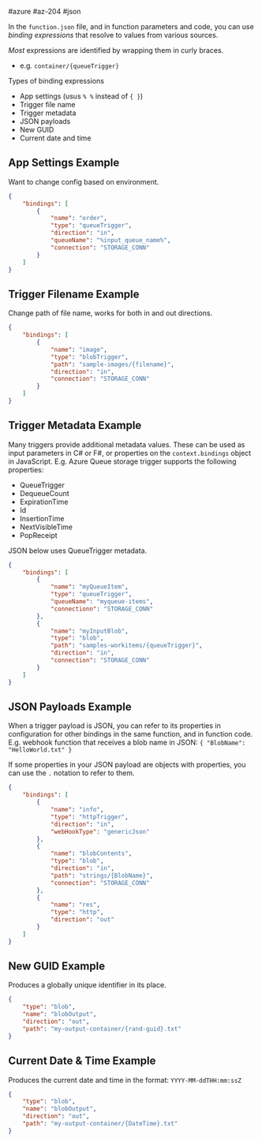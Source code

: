 #azure #az-204 #json 

In the `function.json` file, and in function parameters and code, you can use *binding expressions* that resolve to values from various sources.

*Most* expressions are identified by wrapping them in curly braces.
- e.g. `container/{queueTrigger}`

Types of binding expressions
- App settings (usus `% %` instead of `{ }`)
- Trigger file name
- Trigger metadata
- JSON payloads
- New GUID
- Current date and time

## App Settings Example
Want to change config based on environment.
```json
{
	"bindings": [
		{
			"name": "order",
			"type": "queueTrigger",
			"direction": "in",
			"queueName": "%input_queue_name%",
			"connection": "STORAGE_CONN"
		}
	]
}
```

## Trigger Filename Example
Change path of file name, works for both in and out directions.
```json
{
	"bindings": [
		{
			"name": "image",
			"type": "blobTrigger",
			"path": "sample-images/{filename}",
			"direction": "in",
			"connection": "STORAGE_CONN"
		}
	]
}
```

## Trigger Metadata Example
Many triggers provide additional metadata values.
These can be used as input parameters in C# or F#, or properties on the `context.bindings` object in JavaScript.
E.g. Azure Queue storage trigger supports the following properties:
- QueueTrigger
- DequeueCount
- ExpirationTime
- Id
- InsertionTime
- NextVisibleTime
- PopReceipt

JSON below uses QueueTrigger metadata.
```json
{
	"bindings": [
		{
			"name": "myQueueItem",
			"type": "queueTrigger",
			"queueName": "myqueue-items",
			"connectionn": "STORAGE_CONN"
		},
		{
			"name": "myInputBlob",
			"type": "blob",
			"path": "samples-workitems/{queueTrigger}",
			"direction": "in",
			"connection": "STORAGE_CONN"
		}
	]
}
```

## JSON Payloads Example
When a trigger payload is JSON, you can refer to its properties in configuration for other bindings in the same function, and in function code.
E.g. webhook function that receives a blob name in JSON:
	`{ "BlobName": "HelloWorld.txt" }`

If some properties in your JSON payload are objects with properties, you can use the `.` notation to refer to them.
```json
{
	"bindings": [
		{
			"name": "info",
			"type": "httpTrigger",
			"direction": "in",
			"webHookType": "genericJson"
		},
		{
			"name": "blobContents",
			"type": "blob",
			"direction": "in",
			"path": "strings/{BlobName}",
			"connection": "STORAGE_CONN"
		},
		{
			"name": "res",
			"type": "http",
			"direction": "out"
		}
	]
}
```

## New GUID Example
Produces a globally unique identifier in its place.
```json
{
	"type": "blob",
	"name": "blobOutput",
	"direction": "out",
	"path": "my-output-container/{rand-guid}.txt"
}
```

## Current Date & Time Example
Produces the current date and time in the format: `YYYY-MM-ddTHH:mm:ssZ`
```json
{
	"type": "blob",
	"name": "blobOutput",
	"direction": "out",
	"path": "my-output-container/{DateTime}.txt"
}
```